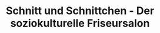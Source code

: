---
title: "Schnitt und Schnittchen - Der soziokulturelle Friseursalon"
url: /altenburg/schnitt-und-schnittchen-der-soziokulturelle-friseursalon/
shop: Friseur
---